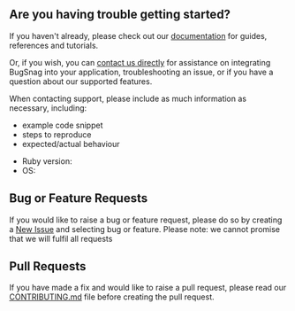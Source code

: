 ## Are you having trouble getting started?
If you haven't already, please check out our [documentation](https://github.com/bugsnag/apple-crash-report-uploader) for guides, references and tutorials.

Or, if you wish, you can [contact us directly](mailto:support@bugsnag.com) for assistance on integrating BugSnag into your application, troubleshooting an issue, or if you have a question about our supported features.

When contacting support, please include as much information as necessary, including:

- example code snippet
- steps to reproduce
- expected/actual behaviour 

* Ruby version:
* OS:

## Bug or Feature Requests
If you would like to raise a bug or feature request, please do so by creating a [New Issue](https://github.com/bugsnag/apple-crash-report-uploader/issues/new/choose) and selecting bug or feature.
Please note: we cannot promise that we will fulfil all requests

## Pull Requests
If you have made a fix and would like to raise a pull request, please read our [CONTRIBUTING.md](../CONTRIBUTING.md) file before creating the pull request.
